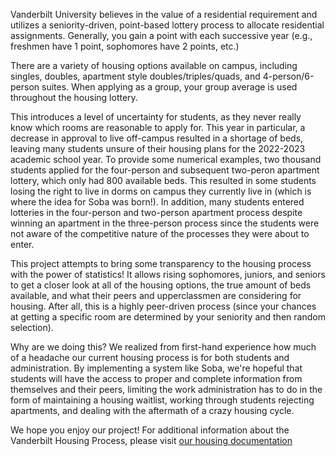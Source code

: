 Vanderbilt University believes in the value of a residential requirement and utilizes a seniority-driven, point-based lottery process to allocate residential assignments. 
Generally, you gain a point with each successive year (e.g., freshmen have 1 point, sophomores have 2 points, etc.)

There are a variety of housing options available on campus, including singles, doubles, apartment style doubles/triples/quads, and 4-person/6-person suites. When applying as a group, your group average is used throughout the housing lottery. 

This introduces a level of uncertainty for students, as they never really know which rooms are reasonable to apply for. This year in particular, a decrease in approval to live off-campus resulted in a shortage of beds, leaving many students unsure of their housing plans for the 2022-2023 academic school year. To provide some numerical examples, two thousand students applied for the four-person and subsequent two-peron apartment lottery, which only had 800 available beds. This resulted in some students losing the right to live in dorms on campus they currently live in (which is where the idea for Soba was born!). In addition, many students entered lotteries in the four-person and two-person apartment process despite winning an apartment in the three-person process since the students were not aware of the competitive nature of the processes they were about to enter. 

This project attempts to bring some transparency to the housing process with the power of statistics! It allows rising sophomores, juniors, and seniors to get a closer look at all of the housing options, the true amount of beds available, and what their peers and upperclassmen are considering for housing. After all, this is a highly peer-driven process (since your chances at getting a specific room are determined by your seniority and then random selection). 

Why are we doing this? We realized from first-hand experience how much of a headache our current housing process is for both students and administration. By implementing a system like Soba, we're hopeful that students will have the access to proper and complete information from themselves and their peers, limiting the work administration has to do in the form of maintaining a housing waitlist, working through students rejecting apartments, and dealing with the aftermath of a crazy housing cycle.

We hope you enjoy our project! For additional information about the Vanderbilt Housing Process, please visit [our housing documentation](https://www.vanderbilt.edu/ohare/)


